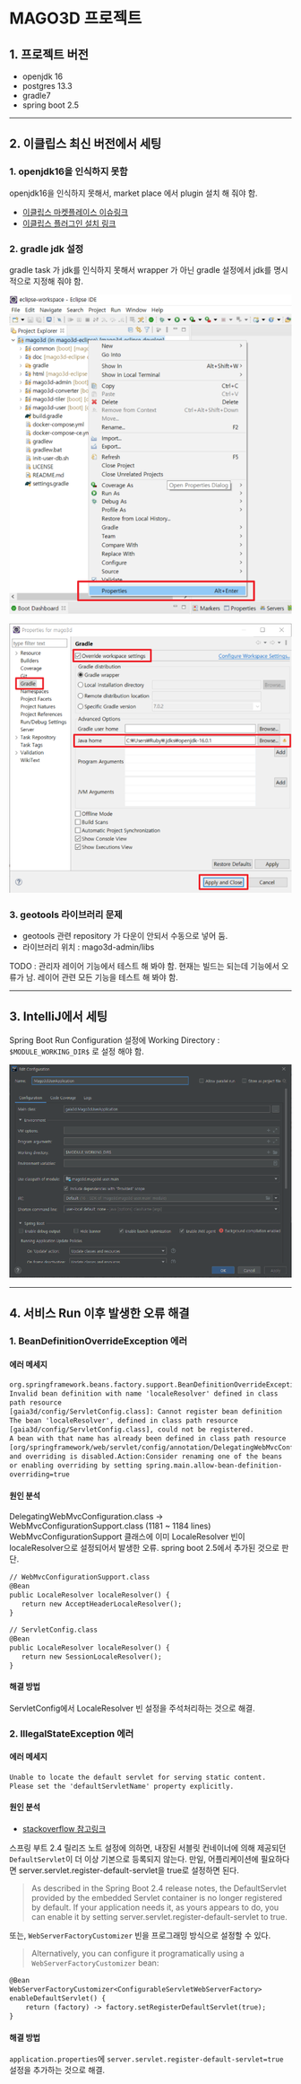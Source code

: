 # MAGO3D 프로젝트

## 1. 프로젝트 버전
* openjdk 16
* postgres 13.3
* gradle7
* spring boot 2.5

***

## 2. 이클립스 최신 버전에서 세팅
### 1. openjdk16을 인식하지 못함
openjdk16을 인식하지 못해서, market place 에서 plugin 설치 해 줘야 함.

* [이클립스 마켓플레이스 이슈링크](https://marketplace.eclipse.org/content/java-16-support-eclipse-2021-03-419)
* [이클립스 플러그인 설치 링크](https://download.eclipse.org/eclipse/updates/4.19-P-builds/)

### 2. gradle jdk 설정
gradle task 가 jdk를 인식하지 못해서 wrapper 가 아닌 gradle 설정에서 jdk를 명시적으로 지정해 줘야 함.

![이클립스 프로젝트 환경설정](./doc/setting-images/1.png)

![gradle jdk 경로 설정](./doc/setting-images/2.png)

### 3. geotools 라이브러리 문제
* geotools 관련 repository 가 다운이 안되서 수동으로 넣어 둠.
* 라이브러리 위치 : mago3d-admin/libs

TODO : 관리자 레이어 기능에서 테스트 해 봐야 함. 현재는 빌드는 되는데 기능에서 오류가 남. 레이어 관련 모든 기능을 테스트 해 봐야 함.

***

## 3. IntelliJ에서 세팅

Spring Boot Run Configuration 설정에 Working Directory : `$MODULE_WORKING_DIR$` 로 설정 해야 함.

![인텔리제이 환경설정](./doc/setting-images/3.png)

***

## 4. 서비스 Run 이후 발생한 오류 해결

### 1. BeanDefinitionOverrideException 에러

#### 에러 메세지
```
org.springframework.beans.factory.support.BeanDefinitionOverrideException: Invalid bean definition with name 'localeResolver' defined in class path resource 
[gaia3d/config/ServletConfig.class]: Cannot register bean definition
The bean 'localeResolver', defined in class path resource [gaia3d/config/ServletConfig.class], could not be registered. 
A bean with that name has already been defined in class path resource [org/springframework/web/servlet/config/annotation/DelegatingWebMvcConfiguration.class] 
and overriding is disabled.Action:Consider renaming one of the beans or enabling overriding by setting spring.main.allow-bean-definition-overriding=true
```

#### 원인 분석
DelegatingWebMvcConfiguration.class -> WebMvcConfigurationSupport.class (1181 ~ 1184 lines)
WebMvcConfigurationSupport 클래스에 이미 LocaleResolver 빈이 localeResolver으로 설정되어서 발생한 오류.
spring boot 2.5에서 추가된 것으로 판단.

```
// WebMvcConfigurationSupport.class
@Bean
public LocaleResolver localeResolver() {
   return new AcceptHeaderLocaleResolver();
}
```
```
// ServletConfig.class
@Bean
public LocaleResolver localeResolver() {
   return new SessionLocaleResolver();
}
```
#### 해결 방법
ServletConfig에서 LocaleResolver 빈 설정을 주석처리하는 것으로 해결.

### 2. IllegalStateException 에러

#### 에러 메세지
```
Unable to locate the default servlet for serving static content. 
Please set the 'defaultServletName' property explicitly.
```
#### 원인 분석
* [stackoverflow 참고링크](https://stackoverflow.com/questions/64822250/illegalstateexception-after-upgrading-web-app-to-spring-boot-2-4)

스프링 부트 2.4 릴리즈 노트 설정에 의하면, 내장된 서블릿 컨네이너에 의해 제공되던 `DefaultServlet`이 더 이상 기본으로 등록되지 않는다.
만일, 어플리케이션에 필요하다면 server.servlet.register-default-servlet을 true로 설정하면 된다.

>As described in the Spring Boot 2.4 release notes, the DefaultServlet provided by the embedded Servlet container is no longer registered by default.
If your application needs it, as yours appears to do, you can enable it by setting server.servlet.register-default-servlet to true.

또는, `WebServerFactoryCustomizer` 빈을 프로그래밍 방식으로 설정할 수 있다.
>Alternatively, you can configure it programatically using a `WebServerFactoryCustomizer` bean:

```
@Bean
WebServerFactoryCustomizer<ConfigurableServletWebServerFactory> enableDefaultServlet() {
    return (factory) -> factory.setRegisterDefaultServlet(true);
}
```
#### 해결 방법
`application.properties`에 `server.servlet.register-default-servlet=true` 설정을 추가하는 것으로 해결.
